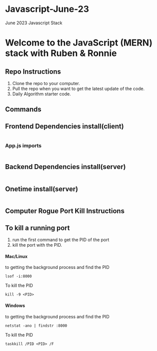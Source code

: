 # Javascript-June-23
June 2023 Javascript Stack
# Welcome to the JavaScript (MERN) stack with Ruben & Ronnie

## Repo Instructions
1. Clone the repo to your computer.
2. Pull the repo when you want to get the latest update of the code.
3. Daily Algorithm starter code.

## Commands
## Frontend Dependencies install(client)
```

```
### App.js imports
```

```

## Backend Dependencies install(server)
```

```
## Onetime install(server)
```

```

## Computer Rogue Port Kill Instructions

## To kill a running port
1. run the first command to get the PID of the port
2. kill the port with the PID. 

#### Mac/Linux
 to getting the background process and find the PID
```
lsof -i:8000 
```

To kill the PID
```
kill -9 <PID>
```

#### Windows
 to getting the background process and find the PID
```
netstat -ano | findstr :8000
```
To kill the PID
```
taskkill /PID <PID> /F
```

